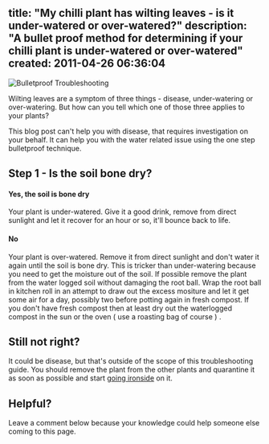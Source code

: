 title: "My chilli plant has wilting leaves - is it under-watered or over-watered?"
description: "A bullet proof method for determining if your chilli plant is under-watered or over-watered"
created: 2011-04-26 06:36:04
---

![Bulletproof Troubleshooting](http://media.jamiecurle.com/uploads/2011/04/26/blogimage/bulletprooftroubleshoot.850x600.jpg)

Wilting leaves are a symptom of three things  - disease, under-watering or over-watering. But how can you tell which one of those three applies to your plants?

This blog post can't help you with disease, that requires investigation on your behalf. It can help you with the water related issue using the one step bulletproof technique. 

## Step 1 - Is the soil bone dry?

#### Yes, the soil is bone dry

Your plant is under-watered. Give it a good drink, remove from direct sunlight and let it recover for an hour or so, it'll bounce back to life.

#### No

Your plant is over-watered.  Remove it from direct sunlight and don't water it again until the soil is bone dry. This is tricker than under-watering because you need to get the moisture out of the soil. If possible remove the plant from the water logged soil without damaging the root ball.  Wrap the root ball in kitchen roll  in an attempt to draw out the excess mositure and let it get some air for a day, possibly two before potting again in fresh compost.  If you don't have fresh compost then at least dry out the waterlogged compost in the sun or the oven ( use a roasting bag of course ) .
 

## Still not right?

It could be disease, but that's outside of the scope of this troubleshooting guide.  You should remove the plant from the other plants and quarantine it as soon as possible and start [going ironside][1] on it.

## Helpful?

Leave a comment below because your knowledge could help someone else coming to this page.

[1]: http://en.wikipedia.org/wiki/Ironside_(TV_series)
